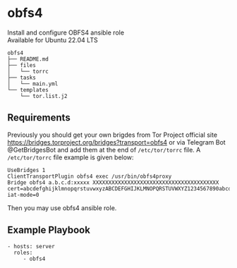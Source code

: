 obfs4
=========

Install and configure OBFS4 ansible role<br>
Available for Ubuntu 22.04 LTS<br>

    obfs4
    ├── README.md
    ├── files
    │   └── torrc
    ├── tasks
    │   └── main.yml
    └── templates
        └── tor.list.j2

Requirements
------------

Previously you should get your own brigdes from Tor Project official site https://bridges.torproject.org/bridges?transport=obfs4 or via Telegram Bot @GetBridgesBot and add them at the end of ```/etc/tor/torrc``` file. A ```/etc/tor/torrc``` file example is given below:

    UseBridges 1
    ClientTransportPlugin obfs4 exec /usr/bin/obfs4proxy
    Bridge obfs4 a.b.c.d:xxxxx XXXXXXXXXXXXXXXXXXXXXXXXXXXXXXXXXXXXXXXX cert=abcdefghijklmnopqrstuvwxyzABCDEFGHIJKLMNOPQRSTUVWXYZ1234567890abcdefgh iat-mode=0

Then you may use obfs4 ansible role.

Example Playbook
----------------

    - hosts: server
      roles:
         - obfs4
